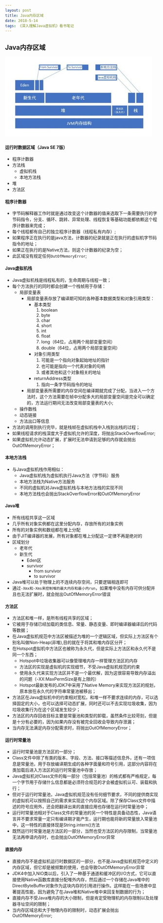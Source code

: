 ```yaml
---
layout: post
title: Java内存区域
date: 2018-5-14
tags: 《深入理解Java虚拟机》看书笔记
---
```


## Java内存区域

![jvm结构](../images/jvm/jvm_architecture.jpg)

#### 运行时数据区域（Java SE 7版）
- 程序计数器
- 方法栈
	- 虚拟机栈
	- 本地方法栈
- 堆
- 方法区

#### 程序计数器
- 字节码解释器工作时就是通过改变这个计数器的值来选取下一条需要执行的字节码指令，分支、循环、跳转、异常处理、线程恢复等基础功能都依赖这个程序计数器来完成；
- 每个线程都有自己的独立程序计数器（线程私有内存）;
- 如果程序正在执行的是java方法，计数器的纪录就是正在执行的虚拟机字节码指令的地址；
- 如果正在执行的是Native方法，则这个计数器的纪录为空；
- 此区域没有规定任何`OutOfMemoryError`;

#### Java虚拟机栈
- Java虚拟机栈是线程私有的，生命周期与线程一致；
- 每个方法执行的同时都会创建一个栈帧用于存储：
	- 局部变量表
		- 局部变量表存放了编译期可知的各种基本数据类型和对象引用类型：
			- 基本类型
				1. boolean
            	2. byte
            	3. char
            	4. short
            	5. int
            	6. float
            	7. long（64位，占用两个局部变量空间）
            	8. double（64位，占用两个局部变量空间）
            - 对象引用类型
            	1. 可能是一个指向对象起始地址的指针
            	2. 也可能是指向一个代表对象的句柄
            	3. 或者其他和这个对象相关的地址
            - returnAddress类型
            	1. 指向一条字节码指令的地址
    	- 局部变量表所需要的内存空间在编译期就完成了分配，当进入一个方法时，这个方法需要在帧中分配多大的局部变量空间是完全可以确定的，方法运行期间无法改变局部变量表的大小;
	- 操作数栈
	- 动态链接
	- 方法出口等信息
- 方法的调用到执行完毕，就是栈帧在虚拟机栈中入栈到出栈的过程；
- 如果线程请求的栈深度大于虚拟机允许的深度，将抛出StackOverflowError;
- 如果虚拟机允许动态扩展，扩展时无法申请到足够的内存就会抛出OutOfMemoryError；

#### 本地方法栈
- 与Java虚拟机栈作用相似：
	- Java虚拟机栈为虚拟机执行Java方法（字节码）服务
	- 本地方法栈为Native方法服务
	- 不同的虚拟机对Java虚拟机栈与本地方法栈的实现不同
	- 本地方法栈也会抛出StackOverflowError和OutOfMemoryError

#### Java堆
- 所有线程共享这一区域
- 几乎所有对象实例都在这里分配内存，存放所有的对象实例
- 所有的对象实例和数组都在堆上分配
- 由于JIT编译器的发展，所有对象都在堆上分配这一定律不再是绝对的
- 区域划分
	- 老年代
	- 新生代
		- Eden区
		- survivor
			- from survivor
			- to survivor
- Java堆可以处于物理上的不连续内存空间，只要逻辑相连即可
- 通过`-Xmx和-Xms来控制堆的最大内存和最小内run`，如果堆中没有内存可供分配并且也无法扩展时，就会抛出OutOfMemoryError错误

#### 方法区
- 方法区和堆一样，是所有线程共享的区域；
- 它被用于存储已经加载的类信息、常量、静态变量、即时编译器编译后的代码等数据；
- 在Java虚拟机规范中方法区被描述为堆的一个逻辑区域，但实际上方法区有个别名叫做Non-Heap(非堆),目的就在于将其和堆内存区分开；
- 在Hotspot虚拟机中方法区也被称为永久代，但是实际上方法区和永久代不是同一个东西；
	- Hotspot中垃圾收集器可以像管理堆内存一样管理方法区的内存
	- 方法区的实现是虚拟机的实现细节，不受Java虚拟机规范的约束
	- 使用永久代来实现方法区并不是一个最优解，因为这很容易导致内存溢出的问题（-XX:MaxPermSize是有上限的）
	- Hotspot最新发布的JDK7中采用了Native Memory来实现方法区的规划，原本放在永久代的字符串常量池被移出；
- 方法区在Java虚拟机中的约束相对宽松，和堆一样不要求连续的内存，可以选择固定的大小，也可以选择可动态扩展，同时还可以不去实现垃圾收集，因为垃圾收集行为在这个区域发生较少；
- 方法区的内存回收目标主要是常量池和类型的卸载，虽然条件比较苛刻，但是是十分有必要的，因为如果内存没有被完全回收会导致内存泄漏；
- 当内存无法满足内存分配需求时，将抛出OutOfMemoryError；

#### 运行时常量池
- 运行时常量池是方法区的一部分；
- Class文件中除了有类的版本、字段、方法、接口等描述信息外，还有一项信息是常量池，用于存放编译期生成的各种字面量和符号引用，这部分内容将在类加载后进入方法区的运行时常量池中存放；
- Java虚拟机对Class文件的每一部分（包括常量池）的格式都有严格规定，每一个字节用于存储什么信息都是必须符合规范的才会被虚拟机认可、装载和执行；
- 但对于运行时常量池，Java虚拟机规范没有任何细节要求，不同的提供商实现的虚拟机可以按照自己的需求来实现这个内存区域。除了保存Class文件中描述的符号应用外，还会把翻译出来的直接应用也存储在运行时常量池中；
- 运行时常量池相对于Class文件的常量池的另一个特性是具备动态性，Java语言并不要求常量一定只有编译期才能产生，运行期也能将新的常量放入常量池中，这一特性的直接体现是String.intern()方法
- 既然运行时常量池是方法区的一部分，当然也受方法区的内存限制，当常量池无法再申请内存时，也会抛出OutOfMemoryError异常

#### 直接内存
- 直接内存不是虚拟机运行时数据区的一部分，也不是Java虚拟机规范中定义的内存区域，但它却是被频繁的使用，也会导致OutOfMemoryError异常
- JDK4中加入NIO类以后，引入了一种基于通道和缓冲区的I/O方式，它可以直接使用Native函数库直接分配堆外内存，然后通过一个存储在Java堆中的DirectByteBuffer对象作为这块内存的引用进行操作。这样能在一些场景中显著提高性能，因为避免了在Java堆和Native堆中来回复制数据的行为；
- 直接内存不受Java堆内存的大小限制，但是肯定受物理机的内存限制以及处理器寻址空间的限制；
- 当内存区域总和大于物理内存的限制时，动态扩展会抛出OutOfMemoryError;































